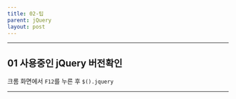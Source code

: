 ```yaml
---
title: 02-팁
parent: jQuery
layout: post
---
```

---
## 01 사용중인 jQuery 버전확인
  크롬 화면에서 `F12`를 누른 후 `$().jquery`
  
---
